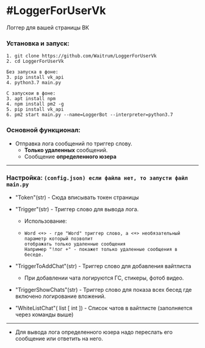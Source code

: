 #LoggerForUserVk
=
Логгер для вашей страницы ВК
### Установка и запуск:
~~~~
1. git clone https://github.com/Waitrum/LoggerForUserVk
2. cd LoggerForUserVk

Без запуска в фоне:
3. pip install vk_api
4. python3.7 main.py

С запускои в фоне:
3. apt install npm
4. npm install pm2 -g
5. pip install vk_api
6. pm2 start main.py --name=LoggerBot --interpreter=python3.7
~~~~

### Основной функционал:

* Отправка лога сообщений по триггер слову.
    - **Только удаленных** сообщений.
    - Сообщение **определенного юзера**
---
### Настройка: `(config.json) если файла нет, то запусти файл main.py`
* "Token"(str) - Сюда вписывать токен страницы

* "Trigger"(str) - Триггер слово для вывода лога.

    * Использование:<br>
    *   ~~~~  
        Word <+> - где "Word" триггер слово, а <+> необязательный параметр который позволит
        отображать только удаленные сообщения
        Например "!лог +" - покажет только удаленные сообщения в беседе.
        ~~~~
* "TriggerToAddChat"(str) - Триггер слово для добавления вайтлиста
    * При добавлении чата логируются ГС, стикеры, фотоб видео.
* "TriggerShowChats"(str) - Триггер слово для показа всех бесед где включено логирование вложений.
* "WhiteListChat"( list [ int ]) - Список чатов в вайтлисте (заполняется через команды выше)
***
* Для вывода лога определенного юзера надо переслать его сообщение или ответить на него.


